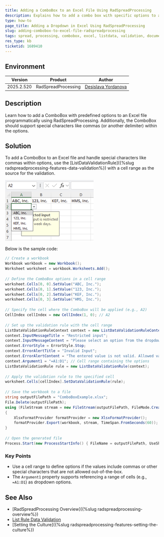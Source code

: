 ```yaml
---
title: Adding a ComboBox to an Excel File Using RadSpreadProcessing
description: Explains how to add a combo box with specific options to an Excel file using RadSpreadProcessing.
type: how-to
page_title: Adding a Dropdown in Excel Using RadSpreadProcessing
slug: adding-combobox-to-excel-file-radspreadprocessing
tags: spread, processing, combobox, excel, listdata, validation, document, dropdown, comma, delimiter
res_type: kb
ticketid: 1689410
---
```


## Environment

| Version | Product | Author | 
| ---- | ---- | ---- | 
| 2025.2.520| RadSpreadProcessing |[Desislava Yordanova](https://www.telerik.com/blogs/author/desislava-yordanova)| 

## Description

Learn how to add a ComboBox with predefined options to an Excel file programmatically using RadSpreadProcessing. Additionally, the ComboBox should support special characters like commas (or another delimiter) within the options. 

## Solution

To add a ComboBox to an Excel file and handle special characters like commas within options, use the [ListDataValidationRule]({%slug radspreadprocessing-features-data-validation%}) with a cell range as the source for the validation. 

![Combobox with Specific Options ><](images/adding-combobox-to-excel-file-radspreadprocessing.png)     
 
Below is the sample code:

```csharp
// Create a workbook
Workbook workbook = new Workbook();
Worksheet worksheet = workbook.Worksheets.Add();

// Define the ComboBox options in a cell range
worksheet.Cells[0, 0].SetValue("ABC, Inc.");
worksheet.Cells[0, 1].SetValue("123, Inc.");
worksheet.Cells[0, 2].SetValue("KEF, Inc.");
worksheet.Cells[0, 3].SetValue("HMS, Inc.");

// Specify the cell where the ComboBox will be applied (e.g., A2)
CellIndex cellIndex = new CellIndex(1, 0); // A2

// Set up the validation rule with the cell range
ListDataValidationRuleContext context = new ListDataValidationRuleContext(worksheet, cellIndex);
context.InputMessageTitle = "Restricted input";
context.InputMessageContent = "Please select an option from the dropdown.";
context.ErrorStyle = ErrorStyle.Stop;
context.ErrorAlertTitle = "Invalid Input";
context.ErrorAlertContent = "The entered value is not valid. Allowed values are listed in the dropdown.";
context.Argument1 = "=A1:D1"; // Cell range containing the options
ListDataValidationRule rule = new ListDataValidationRule(context);

// Apply the validation rule to the specified cell
worksheet.Cells[cellIndex].SetDataValidationRule(rule);

// Save the workbook to a file
string outputFilePath = "ComboBoxExample.xlsx";
File.Delete(outputFilePath);
using (FileStream stream = new FileStream(outputFilePath, FileMode.Create))
{
    XlsxFormatProvider formatProvider = new XlsxFormatProvider();
    formatProvider.Export(workbook, stream, TimeSpan.FromSeconds(60));
}

// Open the generated file
Process.Start(new ProcessStartInfo() { FileName = outputFilePath, UseShellExecute = true });
```

### Key Points
- Use a cell range to define options if the values include commas or other special characters that are not allowed out-of-the-box.
- The `Argument1` property supports referencing a range of cells (e.g., `=A1:D1`) as dropdown options.

## See Also

- [RadSpreadProcessing Overview]({%slug  radspreadprocessing-overview%})
- [List Rule Data Validation]({%slug%}#list-rule)
- [Setting the Culture]({%slug radspreadprocessing-features-setting-the-culture%}) 

